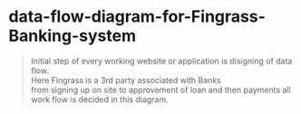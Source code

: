 # data-flow-diagram-for-Fingrass-Banking-system

> Initial step of every working website or application is disigning of data flow. </br>
> Here Fingrass is a 3rd party associated with Banks </br>
> from signing up on site to approvement of loan and then payments all work flow is decided in this diagram. </br>

